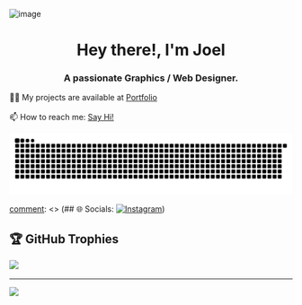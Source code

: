![image](https://github.com/user-attachments/assets/d2c758d3-3258-4d67-951c-da69e1c80ad7)

<h1 align="center">Hey there!, I'm Joel</h1>
<h3 align="center">A passionate Graphics / Web Designer.</h3>

👨‍💻 My projects are available at <a href="https://jo-erl.github.io/joelanangportfolio/" target="_blank">Portfolio</a> <br><br>
📫 How to reach me: <a href="mailto:jo.erl444@gmail.com">Say Hi!</a>

![Snake animation](https://github.com/Emily-Sousa/Emily-Sousa/blob/output/github-contribution-grid-snake.svg)

[comment]: <> (💻 Tech Stack:)
[comment]: <> (## 🌐 Socials: [![Instagram](https://img.shields.io/badge/Instagram-%23E4405F.svg?logo=Instagram&logoColor=white)](https://instagram.com/jo.erl))

## 🏆 GitHub Trophies
![](https://github-profile-trophy.vercel.app/?username=Jo-erl&theme=radical&no-frame=false&no-bg=false&margin-w=4)

---
[![](https://visitcount.itsvg.in/api?id=Jo-erl&icon=0&color=0)](https://visitcount.itsvg.in)
